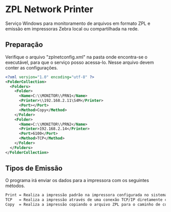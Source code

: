 ﻿# ZPL Network Printer

Serviço Windows para monitoramento de arquivos em formato ZPL e emissão em impressoras Zebra local ou compartilhada na rede.


## Preparação

Verifique o arquivo "zplnetconfig.xml" na pasta onde encontra-se o executável, para que o serviço posso acessa-lo. Nesse arquivo devem conter as configurações.

```xml
<?xml version="1.0" encoding="utf-8" ?>
<FolderCollection>
  <Folders>
    <Folder>
      <Name>C:\\MONITOR\\PRN1</Name>
      <Printer>\\192.168.2.11\S4M</Printer>
      <Port></Port>
      <Method>Copy</Method>
    </Folder>
    <Folder>
      <Name>C:\\MONITOR\\PRN2</Name>
      <Printer>192.168.2.14</Printer>
      <Port>6100</Port>
      <Method>TCP</Method>
    </Folder>
  </Folders>
</FolderCollection>
```

## Tipos de Emissão

O programa irá enviar os dados para a impressora com os seguintes métodos.

```bash
Print = Realiza a impressão padrão na impressora configurada no sistema.
TCP   = Realiza a impressão através de uma conexão TCP/IP diretamente com o dispositivo.
Copy  = Realiza a impressão copiando o arquivo ZPL para o caminho de compartilhamento da impressora.
```

